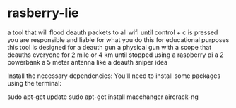 # rasberry-lie
a tool that will flood deauth packets to all wifi until control + c is pressed
you are responsible and liable for what you do this for educational purposes
this tool is designed for a deauth gun a physical gun with a scope that deauths everyone for 2 mile or 4 km until stopped  using a raspberry pi a 2 powerbank a 5 meter antenna like a deauth sniper idea


Install the necessary dependencies: You'll need to install some packages using the terminal:

sudo apt-get update
sudo apt-get install macchanger aircrack-ng
